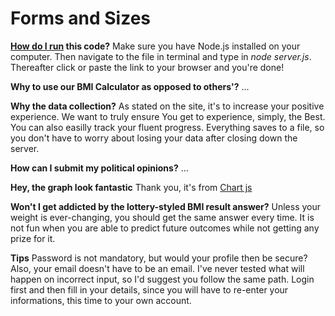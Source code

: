 # Forms and Sizes


**[How do I run](https://www.quora.com/When-was-running-invented) this code?**
Make sure you have Node.js installed on your computer. Then navigate to the file in terminal and type in *node server.js*. Thereafter click or paste the link to your browser and you're done!

**Why to use our BMI Calculator as opposed to others'?** ...

**Why the data collection?** As stated on the site, it's to increase your positive experience. We want to truly ensure You get to experience, simply, the Best. You can also easilly track your fluent progress. Everything saves to a file, so you don't have to worry about losing your data after closing down the server.

**How can I submit my political opinions?** ...

**Hey, the graph look fantastic** Thank you, it's from [Chart js](www.chartjs.org)

**Won't I get addicted by the lottery-styled BMI result answer?** Unless your weight is ever-changing, you should get the same answer every time. It is not fun when you are able to predict future outcomes while not getting any prize for it.

**Tips**
Password is not mandatory, but would your profile then be secure? Also, your email doesn't have to be an email. 
I've never tested what will happen on incorrect input, so I'd suggest you follow the same path.
Login first and then fill in your details, since you will have to re-enter your informations, this time to your own account.
